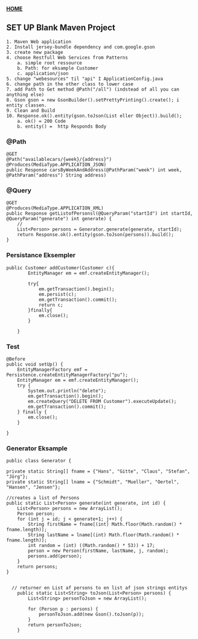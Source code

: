 [**HOME**](../index.md)

## SET UP Blank Maven Project

	1. Maven Web application
	2. Install jersey-bundle dependency and com.google.gson
	3. create new package
	4. choose Restfull Web Services from Patterns
		a. simple root ressource
		b. Path: for eksample Customer
		c. application/json
	5. change "webesources" til "api" I ApplicationConfig.java
	6. change path in the other class to lower case
	7. add Path to Get method @Path("/all") (indstead of all you can anything else)
	8. Gson gson = new GsonBuilder().setPrettyPrinting().create(); i entity classen.
	9. Clean and Build
	10. Response.ok().entity(gson.toJson(List eller Object)).build();      
		a. ok() = 200 Code
		b. entity() =  http Responds Body


### @Path

    @GET
    @Path("availablecars/{week}/{address}")
    @Produces(MediaType.APPLICATION_JSON)
    public Response carsByWeekAndAddress(@PathParam("week") int week, @PathParam("address") String address)
    
### @Query

    @GET
    @Produces(MediaType.APPLICATION_XML)
    public Response getListofPersonsl(@QueryParam("startId") int startId, @QueryParam("generate") int generate) {
        //
        List<Person> persons = Generator.generate(generate, startId);
        return Response.ok().entity(gson.toJson(persons)).build();
    }


### Persistance Eksempler

    public Customer addCustomer(Customer c){
            EntityManager em = emf.createEntityManager();

            try{
                em.getTransaction().begin();
                em.persist(c);
                em.getTransaction().commit();
                return c;
            }finally{
                em.close();
            }

        }
        
        
### Test

    @Before
    public void setUp() {
        EntityManagerFactory emf = Persistence.createEntityManagerFactory("pu");
        EntityManager em = emf.createEntityManager();
        try {
            System.out.println("delete");
            em.getTransaction().begin();
            em.createQuery("DELETE FROM Customer").executeUpdate();
            em.getTransaction().commit();
        } finally {
            em.close();
        }

    }


### Generator Eksample

    public class Generator {

    private static String[] fname = {"Hans", "Gitte", "Claus", "Stefan", "Jörg"};
    private static String[] lname = {"Schmidt", "Mueller", "Oertel", "Hansen", "Jensen"};

    //creates a list of Persons
    public static List<Person> generate(int generate, int id) {
        List<Person> persons = new ArrayList();
        Person person;
        for (int j = id; j < generate+1; j++) {
            String firstName = fname[(int) Math.floor(Math.random() * fname.length)];
            String lastName = lname[(int) Math.floor(Math.random() * fname.length)];
            int random = (int) ((Math.random() * 53)) + 17;
            person = new Person(firstName, lastName, j, random);
            persons.add(person);
        }
        return persons;
    }


      // returner en List af persons to en list af json strings entitys
        public static List<String> toJson(List<Person> persons) {
            List<String> personToJson = new ArrayList();

            for (Person p : persons) {
                personToJson.add(new Gson().toJson(p));
            }
            return personToJson;
        }
    
